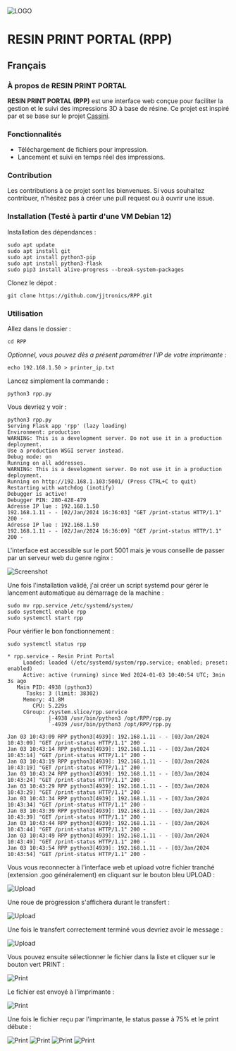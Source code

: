 ![LOGO](static/LOGO-RESIN-PRINT-PORTAL.png)

# RESIN PRINT PORTAL (RPP)

## Français

### À propos de RESIN PRINT PORTAL
**RESIN PRINT PORTAL (RPP)** est une interface web conçue pour faciliter la gestion et le suivi des impressions 3D à base de résine. Ce projet est inspiré par et se base sur le projet [Cassini](https://github.com/vvuk/cassini).

### Fonctionnalités
- Téléchargement de fichiers pour impression.
- Lancement et suivi en temps réel des impressions.

### Contribution
Les contributions à ce projet sont les bienvenues. Si vous souhaitez contribuer, n'hésitez pas à créer une pull request ou à ouvrir une issue.

### Installation (Testé à partir d'une VM Debian 12)

Installation des dépendances :
```
sudo apt update
sudo apt install git
sudo apt install python3-pip
sudo apt install python3-flask
sudo pip3 install alive-progress --break-system-packages
``` 

Clonez le dépot : 
```
git clone https://github.com/jjtronics/RPP.git
```


### Utilisation
Allez dans le dossier : 
```
cd RPP
```
*Optionnel, vous pouvez dès a présent paramétrer l'IP de votre imprimante* : 
```
echo 192.168.1.50 > printer_ip.txt
```
Lancez simplement la commande :
```
python3 rpp.py
```
Vous devriez y voir : 
```
python3 rpp.py
Serving Flask app 'rpp' (lazy loading)
Environment: production
WARNING: This is a development server. Do not use it in a production deployment.
Use a production WSGI server instead.
Debug mode: on
Running on all addresses.
WARNING: This is a development server. Do not use it in a production deployment.
Running on http://192.168.1.103:5001/ (Press CTRL+C to quit)
Restarting with watchdog (inotify)
Debugger is active!
Debugger PIN: 280-428-479
Adresse IP lue : 192.168.1.50
192.168.1.11 - - [02/Jan/2024 16:36:03] "GET /print-status HTTP/1.1" 200 -
Adresse IP lue : 192.168.1.50
192.168.1.11 - - [02/Jan/2024 16:36:09] "GET /print-status HTTP/1.1" 200 -
```

   L'interface est accessible sur le port 5001 mais je vous conseille de passer par un serveur web du genre nginx : 
   
![Screenshot](SCREENSHOTS/RPP-IDLE.png)


Une fois l'installation validé, j'ai créer un script systemd pour gérer le lancement automatique au démarrage de la machine : 
```
sudo mv rpp.service /etc/systemd/system/
sudo systemctl enable rpp
sudo systemctl start rpp
```

Pour vérifier le bon fonctionnement : 
```
sudo systemctl status rpp

* rpp.service - Resin Print Portal
     Loaded: loaded (/etc/systemd/system/rpp.service; enabled; preset: enabled)
     Active: active (running) since Wed 2024-01-03 10:40:54 UTC; 3min 3s ago
   Main PID: 4938 (python3)
      Tasks: 3 (limit: 38302)
     Memory: 41.8M
        CPU: 5.229s
     CGroup: /system.slice/rpp.service
             |-4938 /usr/bin/python3 /opt/RPP/rpp.py
             `-4939 /usr/bin/python3 /opt/RPP/rpp.py

Jan 03 10:43:09 RPP python3[4939]: 192.168.1.11 - - [03/Jan/2024 10:43:09] "GET /print-status HTTP/1.1" 200 -
Jan 03 10:43:14 RPP python3[4939]: 192.168.1.11 - - [03/Jan/2024 10:43:14] "GET /print-status HTTP/1.1" 200 -
Jan 03 10:43:19 RPP python3[4939]: 192.168.1.11 - - [03/Jan/2024 10:43:19] "GET /print-status HTTP/1.1" 200 -
Jan 03 10:43:24 RPP python3[4939]: 192.168.1.11 - - [03/Jan/2024 10:43:24] "GET /print-status HTTP/1.1" 200 -
Jan 03 10:43:29 RPP python3[4939]: 192.168.1.11 - - [03/Jan/2024 10:43:29] "GET /print-status HTTP/1.1" 200 -
Jan 03 10:43:34 RPP python3[4939]: 192.168.1.11 - - [03/Jan/2024 10:43:34] "GET /print-status HTTP/1.1" 200 -
Jan 03 10:43:39 RPP python3[4939]: 192.168.1.11 - - [03/Jan/2024 10:43:39] "GET /print-status HTTP/1.1" 200 -
Jan 03 10:43:44 RPP python3[4939]: 192.168.1.11 - - [03/Jan/2024 10:43:44] "GET /print-status HTTP/1.1" 200 -
Jan 03 10:43:49 RPP python3[4939]: 192.168.1.11 - - [03/Jan/2024 10:43:49] "GET /print-status HTTP/1.1" 200 -
Jan 03 10:43:54 RPP python3[4939]: 192.168.1.11 - - [03/Jan/2024 10:43:54] "GET /print-status HTTP/1.1" 200 -
```


   Vous vous reconnecter à l'interface web et upload votre fichier tranché (extension .goo généralement) en cliquant sur le bouton bleu UPLOAD : 

![Upload](SCREENSHOTS/RPP-UPLOAD-1-SELECT-FILE.png)

   Une roue de progression s'affichera durant le transfert : 

![Upload](SCREENSHOTS/RPP-UPLOAD-2-PROGRESS-UPLOAD.png)

   Une fois le transfert correctement terminé vous devriez avoir le message : 

![Upload](SCREENSHOTS/RPP-UPLOAD-3-UPLOAD-COMPLETED.png)

   Vous pouvez ensuite sélectionner le fichier dans la liste et cliquer sur le bouton vert PRINT : 

![Print](SCREENSHOTS/RPP-PRINT-1-CLICK-PRINT.png)

   Le fichier est envoyé à l'imprimante  : 

![Print](SCREENSHOTS/RPP-PRINT-2-SEND-FILE-TO-PRINTER.png)

   Une fois le fichier reçu par l'imprimante, le status passe à 75% et le print débute : 

![Print](SCREENSHOTS/RPP-PRINT-3-SEND-PRINT-COMMAND.png)
![Print](SCREENSHOTS/RPP-PRINT-4-PRINT-STARTED.png)
![Print](SCREENSHOTS/RPP-PRINT-5-PROGRESS-0.png)
![Print](SCREENSHOTS/RPP-PRINT-6-PROGRESS-7.png)


